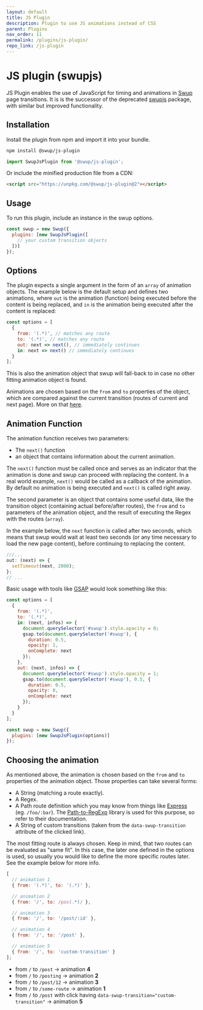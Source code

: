 ```yaml
---
layout: default
title: JS Plugin
description: Plugin to use JS animations instead of CSS
parent: Plugins
nav_order: 11
permalink: /plugins/js-plugin/
repo_link: /js-plugin
---
```


# JS plugin (swupjs)

JS Plugin enables the use of JavaScript for timing and animations in [Swup](https://swup.js.org)
page transitions. It is is the successor of the deprecated [swupjs](https://github.com/swup/swupjs) package,
with similar but improved functionality.

## Installation

Install the plugin from npm and import it into your bundle.

```bash
npm install @swup/js-plugin
```

```js
import SwupJsPlugin from '@swup/js-plugin';
```

Or include the minified production file from a CDN:

```html
<script src="https://unpkg.com/@swup/js-plugin@2"></script>
```

## Usage

To run this plugin, include an instance in the swup options.

```javascript
const swup = new Swup({
  plugins: [new SwupJsPlugin([
    // your custom transition objects
  ])]
});
```

## Options

The plugin expects a single argument in the form of an `array` of animation objects.
The example below is the default setup and defines two animations, where `out` is the
animation (function) being executed before the content is being replaced, and `in` is
the animation being executed after the content is replaced:

```javascript
const options = [
  {
    from: '(.*)', // matches any route
    to: '(.*)', // matches any route
    out: next => next(), // immediately continues
    in: next => next() // immediately continues
  }
];
```

This is also the animation object that swup will fall-back to in case no other fitting
animation object is found.

Animations are chosen based on the `from` and `to` properties of the object, which are
compared against the current transition (routes of current and next page).
More on that [here](#choosing-the-animation).

## Animation Function

The animation function receives two parameters:
- The `next()` function
- an object that contains information about the current animation.

The `next()` function must be called once and serves as an indicator that the animation
is done and swup can proceed with replacing the content.
In a real world example, `next()` would be called as a callback of the animation.
By default no animation is being executed and `next()` is called right away.

The second parameter is an object that contains some useful data, like the transition
object (containing actual before/after routes), the `from` and `to` parameters of the
animation object, and the result of executing the Regex with the routes (`array`).

In the example below, the `next` function is called after two seconds,
which means that swup would wait at least two seconds (or any time necessary
to load the new page content), before continuing to replacing the content.

```javascript
///...
out: (next) => {
  setTimeout(next, 2000);
};
// ...
```

Basic usage with tools like [GSAP](https://greensock.com/gsap/) would look something like this:

```javascript
const options = [
  {
    from: '(.*)',
    to: '(.*)',
    in: (next, infos) => {
      document.querySelector('#swup').style.opacity = 0;
      gsap.to(document.querySelector('#swup'), {
        duration: 0.5,
        opacity: 1,
        onComplete: next
      });
    },
    out: (next, infos) => {
      document.querySelector('#swup').style.opacity = 1;
      gsap.to(document.querySelector('#swup'), 0.5, {
        duration: 0.5,
        opacity: 0,
        onComplete: next
      });
    }
  }
];

const swup = new Swup({
  plugins: [new SwupJsPlugin(options)]
});
```

## Choosing the animation

As mentioned above, the animation is chosen based on the `from` and `to` properties of the animation object.
Those properties can take several forms:

- A String (matching a route exactly).
- A Regex.
- A Path route definition which you may know from things like [Express](https://expressjs.com/) (eg. `/foo/:bar`). The [Path-to-RegExp](https://github.com/pillarjs/path-to-regexp) library is used for this purpose, so refer to their documentation.
- A String of custom transitions (taken from the `data-swup-transition` attribute of the clicked link).

The most fitting route is always chosen.
Keep in mind, that two routes can be evaluated as "same fit".
In this case, the later one defined in the options is used, so usually you would like to define the more specific routes later.
See the example below for more info.

```javascript
[
  // animation 1
  { from: '(.*)', to: '(.*)' },

  // animation 2
  { from: '/', to: /pos(.*)/ },

  // animation 3
  { from: '/', to: '/post/:id' },

  // animation 4
  { from: '/', to: '/post' },

  // animation 5
  { from: '/', to: 'custom-transition' }
];
```

- from `/` to `/post` → animation **4**
- from `/` to `/posting` → animation **2**
- from `/` to `/post/12` → animation **3**
- from `/` to `/some-route` → animation **1**
- from `/` to `/post` with click having `data-swup-transition="custom-transition"` → animation **5**
